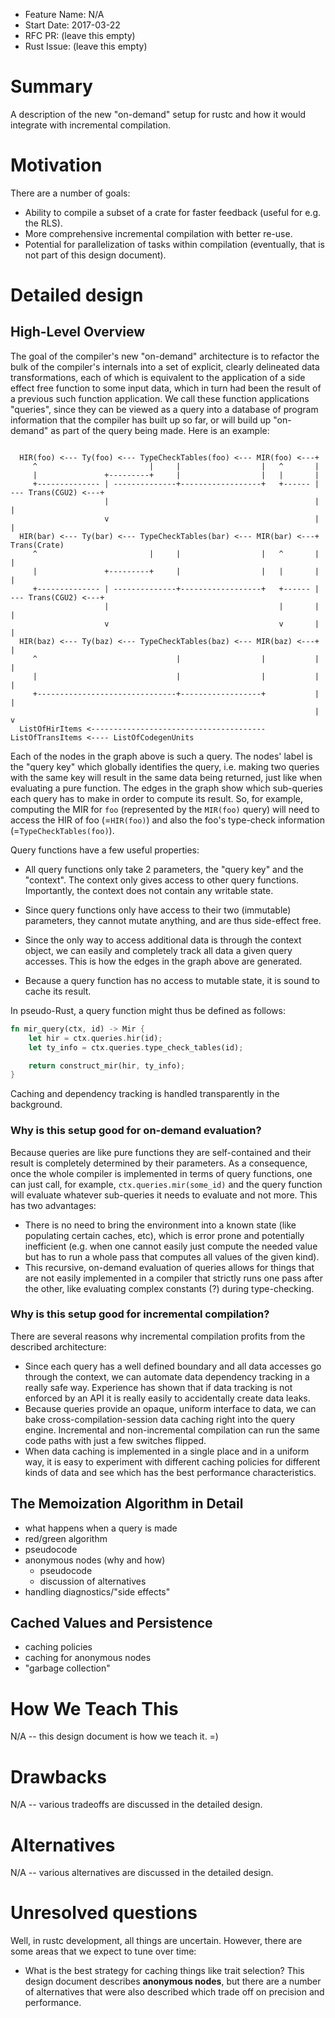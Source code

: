 - Feature Name: N/A
- Start Date: 2017-03-22
- RFC PR: (leave this empty)
- Rust Issue: (leave this empty)

# Summary
[summary]: #summary

A description of the new "on-demand" setup for rustc and how it would
integrate with incremental compilation.

# Motivation
[motivation]: #motivation

There are a number of goals:

- Ability to compile a subset of a crate for faster feedback (useful for e.g. the RLS).
- More comprehensive incremental compilation with better re-use.
- Potential for parallelization of tasks within compilation
  (eventually, that is not part of this design document).

# Detailed design
[design]: #detailed-design

## High-Level Overview

The goal of the compiler's new "on-demand" architecture is to refactor the bulk of the compiler's internals into a set of explicit, clearly delineated data transformations, each of which is equivalent to the application of a side effect free function to some input data, which in turn had been the result of a previous such function application. We call these function applications "queries", since they can be viewed as a query into a database of program information that the compiler has built up so far, or will build up "on-demand" as part of the query being made. Here is an example:

```

  HIR(foo) <--- Ty(foo) <--- TypeCheckTables(foo) <--- MIR(foo) <---+
     ^                         |     |                  |   ^       |
     |               +---------+     |                  |   |       |
     +-------------- | --------------+------------------+   +------ | --- Trans(CGU2) <---+
                     |                                              |                     |
                     v                                              |                     |
  HIR(bar) <--- Ty(bar) <--- TypeCheckTables(bar) <--- MIR(bar) <---+                   Trans(Crate)
     ^                         |     |                  |   ^       |                     |
     |               +---------+     |                  |   |       |                     |
     +-------------- | --------------+------------------+   +------ | --- Trans(CGU2) <---+
                     |                                      |       |                     |
                     v                                      v       |                     |
  HIR(baz) <--- Ty(baz) <--- TypeCheckTables(baz) <--- MIR(baz) <---+                     |
     ^                               |                  |           |                     |
     |                               |                  |           |                     |
     +-------------------------------+------------------+           |                     |
                                                                    |                     v
  ListOfHirItems <--------------------------------------- ListOfTransItems <---- ListOfCodegenUnits

```

Each of the nodes in the graph above is such a query. The nodes' label is the "query key" which globally identifies the query, i.e. making two queries with the same key will result in the same data being returned, just like when evaluating a pure function. The edges in the graph show which sub-queries each query has to make in order to compute its result. So, for example, computing the MIR for `foo` (represented by the `MIR(foo)` query) will need to access the HIR of foo (=`HIR(foo)`) and also the foo's type-check information (=`TypeCheckTables(foo)`).

Query functions have a few useful properties:

+ All query functions only take 2 parameters, the "query key" and the "context". The context only gives access to other query functions. Importantly, the context does not contain any writable state.

+ Since query functions only have access to their two (immutable) parameters, they cannot mutate anything, and are thus side-effect free.

+ Since the only way to access additional data is through the context object, we can easily and completely track all data a given query accesses. This is how the edges in the graph above are generated.

+ Because a query function has no access to mutable state, it is sound to cache its result.

In pseudo-Rust, a query function might thus be defined as follows:

```rust
fn mir_query(ctx, id) -> Mir {
    let hir = ctx.queries.hir(id);
    let ty_info = ctx.queries.type_check_tables(id);

    return construct_mir(hir, ty_info);
}
```

Caching and dependency tracking is handled transparently in the background.

### Why is this setup good for on-demand evaluation?

Because queries are like pure functions they are self-contained and their result is completely determined by their parameters. As a consequence, once the whole compiler is implemented in terms of query functions, one can just call, for example, `ctx.queries.mir(some_id)` and the query function will evaluate whatever sub-queries it needs to evaluate and not more. This has two advantages:

+ There is no need to bring the environment into a known state (like populating certain caches, etc), which is error prone and potentially inefficient (e.g. when one cannot easily just compute the needed value but has to run a whole pass that computes all values of the given kind).
+ This recursive, on-demand evaluation of queries allows for things that are not easily implemented in a compiler that strictly runs one pass after the other, like evaluating complex constants (?) during type-checking.

### Why is this setup good for incremental compilation?

There are several reasons why incremental compilation profits from the described architecture:

+ Since each query has a well defined boundary and all data accesses go through the context, we can automate data dependency tracking in a really safe way. Experience has shown that if data tracking is not enforced by an API it is really easily to accidentally create data leaks.
+ Because queries provide an opaque, uniform interface to data, we can bake cross-compilation-session data caching right into the query engine. Incremental and non-incremental compilation can run the same code paths with just a few switches flipped.
+ When data caching is implemented in a single place and in a uniform way, it is easy to experiment with different caching policies for different kinds of data and see which has the best performance characteristics.

## The Memoization Algorithm in Detail
  - what happens when a query is made
  - red/green algorithm
  - pseudocode
  - anonymous nodes (why and how)
    - pseudocode
    - discussion of alternatives
  - handling diagnostics/"side effects"

## Cached Values and Persistence
  - caching policies
  - caching for anonymous nodes
  - "garbage collection"

# How We Teach This
[how-we-teach-this]: #how-we-teach-this

N/A -- this design document is how we teach it. =)

# Drawbacks
[drawbacks]: #drawbacks

N/A -- various tradeoffs are discussed in the detailed design.


# Alternatives
[alternatives]: #alternatives

N/A -- various alternatives are discussed in the detailed design.

# Unresolved questions
[unresolved]: #unresolved-questions

Well, in rustc development, all things are uncertain. However, there are some
areas that we expect to tune over time:

- What is the best strategy for caching things like trait selection?
  This design document describes **anonymous nodes**, but there are a
  number of alternatives that were also described which trade off on
  precision and performance.


